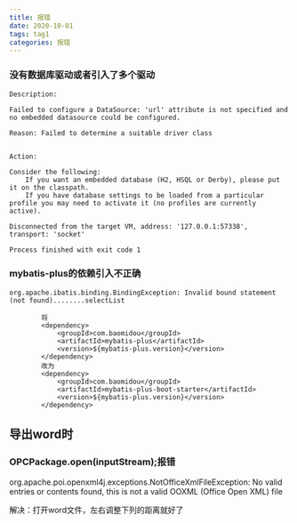 ```yaml
---
title: 报错
date: 2020-10-01
tags: tag1
categories: 报错
---
```

### 没有数据库驱动或者引入了多个驱动
```
Description:

Failed to configure a DataSource: 'url' attribute is not specified and no embedded datasource could be configured.

Reason: Failed to determine a suitable driver class


Action:

Consider the following:
	If you want an embedded database (H2, HSQL or Derby), please put it on the classpath.
	If you have database settings to be loaded from a particular profile you may need to activate it (no profiles are currently active).

Disconnected from the target VM, address: '127.0.0.1:57338', transport: 'socket'

Process finished with exit code 1
```


### mybatis-plus的依赖引入不正确
```
org.apache.ibatis.binding.BindingException: Invalid bound statement (not found)........selectList

		将
		<dependency>
			<groupId>com.baomidou</groupId>
			<artifactId>mybatis-plus</artifactId>
			<version>${mybatis-plus.version}</version>
		</dependency>
		改为
		<dependency>
			<groupId>com.baomidou</groupId>
			<artifactId>mybatis-plus-boot-starter</artifactId>
			<version>${mybatis-plus.version}</version>
		</dependency>
```

## 导出word时

### OPCPackage.open(inputStream);报错
org.apache.poi.openxml4j.exceptions.NotOfficeXmlFileException: No valid entries or contents found, this is not a valid OOXML (Office Open XML) file

解决：打开word文件，左右调整下列的距离就好了